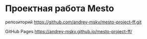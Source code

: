 # Проектная работа Mesto
репозиторий
https://github.com/andrey-mskv/mesto-project-ff.git

GitHub Pages
https://andrey-mskv.github.io/mesto-project-ff/